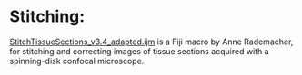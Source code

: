 # Stitching:
[StitchTissueSections_v3.4_adapted.ijm](https://github.com/RippeLab/MBEN/blob/main/stitching/StitchTissueSections_v3.4_adapted.ijm) is a Fiji macro by Anne Rademacher, for stitching and correcting images of tissue sections acquired with a spinning-disk confocal microscope.
